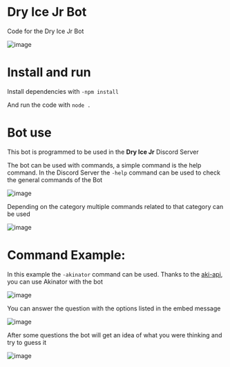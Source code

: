 # Dry Ice Jr Bot
Code for the Dry Ice Jr Bot

![image](https://github.com/user-attachments/assets/5f1e74c1-9c71-4dda-be9e-ab7a51d18865)


# Install and run

Install dependencies with `-npm install`

And run the code with `node .`

# Bot use
This bot is programmed to be used in the **Dry Ice Jr** Discord Server

The bot can be used with commands, a simple command is the help command. In the Discord Server the `-help` command can be used to check the general commands of the Bot

![image](https://github.com/user-attachments/assets/9fae998c-a465-43e6-9d07-a91c98cf5ec4)

Depending on the category multiple commands related to that category can be used

![image](https://github.com/user-attachments/assets/80342672-df36-4fa0-b60a-4fcb076078eb)

# Command Example:
In this example the `-akinator` command can be used. Thanks to the [aki-api](https://www.npmjs.com/package/aki-api), you can use Akinator with the bot

![image](https://github.com/user-attachments/assets/f897b1f5-2daf-44a7-a10d-3eaa3b848f81)

You can answer the question with the options listed in the embed message

![image](https://github.com/user-attachments/assets/7ca5ecca-b03a-4073-b6cf-9c6de79d4ed3)

After some questions the bot will get an idea of what you were thinking and try to guess it

![image](https://github.com/user-attachments/assets/bd663cc9-0c70-4dee-a793-143a56cb3984)




